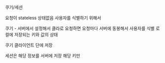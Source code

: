 쿠기/세션

요청이 stateless 상태없음
사용자를 식별하기 위해서

쿠기 - 서버에서 설정해서 클라로 요청하면 요청마다 서버에 동봉해서 사용자를 식별
로컬에 저장되는 키와 값의 상태

쿠기 클라이언트 단에 저장

세션은 해당 정보를 서버에 저장
해당 키만
